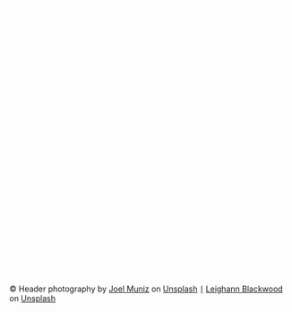 

[![click on gif](blog_gif/gif_meme_face.gif)](blog_post_one)&nbsp;&nbsp;&nbsp;&nbsp;&nbsp;&nbsp;&nbsp;&nbsp;&nbsp;&nbsp;&nbsp;&nbsp;&nbsp;&nbsp;&nbsp;&nbsp;&nbsp;&nbsp;&nbsp;&nbsp;&nbsp;&nbsp;&nbsp;&nbsp;&nbsp;&nbsp;&nbsp;&nbsp;&nbsp;&nbsp;&nbsp;&nbsp;&nbsp;&nbsp;&nbsp;&nbsp;&nbsp;&nbsp;&nbsp;&nbsp;&nbsp;&nbsp;&nbsp;&nbsp;&nbsp;&nbsp;&nbsp;&nbsp;[![click on gif](blog_gif/gif_meme_gleamy_face.gif)](blog_post_two)









<footer>
    <p>&copy; Header photography by <a href="https://unsplash.com/@jmuniz?utm_content=creditCopyText&utm_medium=referral&utm_source=unsplash">Joel Muniz</a> on <a href="https://unsplash.com/photos/3-women-sitting-on-red-carpet-HvZDCuRnSaY?utm_content=creditCopyText&utm_medium=referral&utm_source=unsplash">Unsplash</a> &VerticalBar; <a href="https://unsplash.com/@ohleighann?utm_content=creditCopyText&utm_medium=referral&utm_source=unsplash">Leighann Blackwood</a> on <a href="https://unsplash.com/photos/five-woman-sitting-on-the-ground-hx87JWG4yCI?utm_content=creditCopyText&utm_medium=referral&utm_source=unsplash">Unsplash</a></p>
</footer>
